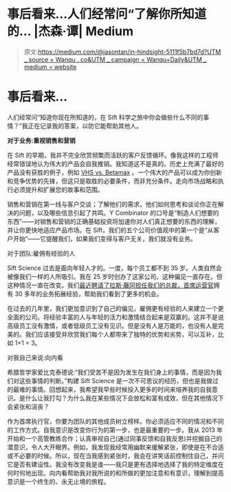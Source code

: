 # 事后看来…人们经常问“了解你所知道的… |杰森·谭| Medium

> 原文:[https://medium.com/@jasontan/in-hindsight-5111f5b7bd7d?UTM _ source = Wanqu . co&UTM _ campaign = Wanqu+Daily&UTM _ medium = website](https://medium.com/@jasontan/in-hindsight-5111f5b7bd7d?utm_source=wanqu.co&utm_campaign=Wanqu+Daily&utm_medium=website)

# 事后看来…



人们经常问“知道你现在所知道的，在 Sift 科学之旅中你会做些什么不同的事情？”我正在记录我的答案，以防它能帮助其他人。

**对于业务:重视销售和营销**

在 Sift 的早期，我并不完全欣赏频繁而活跃的客户反馈循环。像我这样的工程师经常错误地认为伟大的产品会自我推销。我知道这不是真的。历史上充满了最好的产品没有获胜的例子，例如 [VHS vs. Betamax](http://gizmodo.com/betamax-vs-vhs-how-sony-lost-the-original-home-video-1591900374) 。一个伟大的产品可以成为你创新和竞争优势的先锋，但这只是取胜的必要条件，而非充分条件。走向市场战略和执行必须提升和扩展您的故事和范围。

销售和营销在第一线与客户交谈；了解他们的需求，他们如何思考和谈论你正在解决的问题，以及哪些信息引起了共鸣。Y Combinator 的口号是“制造人们想要的东西”——对销售和营销的正确基础投资将加速你对人们真正想要的东西的理解，并让你更快地适应产品市场。在 Sift，我们的五个公司价值观中的第一个是“从客户开始”——它提醒我们，如果我们变得与客户无关，我们就没有业务。

对于团队:雇佣有经验的人

Sift Science 过去是面向年轻人才的。一度，每个员工都不到 35 岁。人类自然会被像我们一样的人所吸引。我在 25 岁时创办了这家公司，这种偏见一直存在。但这种情况一直在改变。我们[最近聘请了拉斯·藤冈担任我们的总裁，首席运营官](https://www.linkedin.com/pulse/why-im-joining-sift-science-growth-machine-russell-fujioka)拥有 30 多年的业务拓展经验，帮助我们看到了更多的机会。

在过去的几年里，我们更加意识到了自己的偏见，雇佣更有经验的人来建立一个更全面的公司。将经验丰富的人与年轻的活力和激情结合起来是双赢的。这并不是说高级员工没有激情，或者低级员工没有见识。但是没有人是万能的，也没有人是完美的。我们应该接受并欣赏我们每个人都带来了独特的优势和劣势，可以互补，比如 1+1 = 3。

对我自己来说:向内看

希腊哲学家爱比克泰德说:“我们受苦不是因为发生在我们身上的事情，而是因为我们对这些事情的判断。”构建 Sift Science 是一次不可思议的经历，但也是我做过的最难的事情。回想起来，我希望我早些时候投入更多的时间来培养我的自我意识。是什么让我打勾？为什么我在某些情况下会放松和富有成效，但在其他情况下会紧张和沮丧？

作为首席执行官，你要为团队的其他成员树立榜样。你必须适应不同的情况和不同的工作方式。自我意识是改变你行为的第一步，也是最重要的一步。我从 2013 年开始和一个高管教练合作；认真审视自己(通过同事反馈和自我反思)并挖掘自己的潜意识，令人大开眼界。例如，我发现我经常用幽默来缓解紧张，即使是在不合适或不必要的时候。所以，现在当我感到紧张时，我会在讲笑话前控制住自己，并问它是否有建设性。我没有改变我是谁——我只是更有选择地选择了我的特定维度在何时何地出现。向内看帮助我对我所说的和所做的更加注意和有意识，理解到提高意识是一个终生的、永无止境的旅程。

